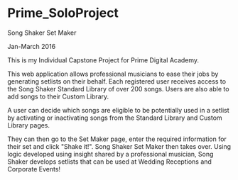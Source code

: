 # Prime_SoloProject
Song Shaker Set Maker 

Jan-March 2016

This is my Individual Capstone Project for Prime Digital Academy.  

This web application allows professional musicians to ease their jobs by generating setlists on their behalf.  Each registered user receives access to the Song Shaker Standard Library of over 200 songs.  Users are also able to add songs to their Custom Library.  

A user can decide which songs are eligible to be potentially used in a setlist by activating or inactivating songs from the Standard Library and Custom Library pages. 

They can then go to the Set Maker page, enter the required information for their set and click "Shake it!".  Song Shaker Set Maker then takes over.  Using logic developed using insight shared by a professional musician, Song Shaker develops setlists that can be used at Wedding Receptions and Corporate Events!
